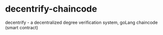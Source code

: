 # decentrify-chaincode
decentrify - a decentralized degree verification system, goLang chaincode (smart contract)

